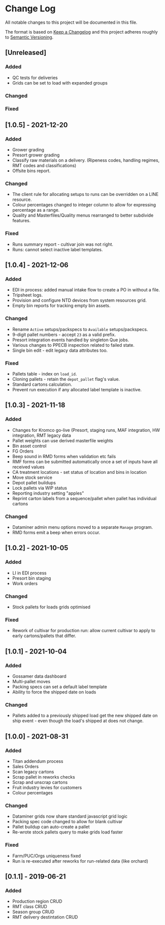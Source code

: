 # Change Log
All notable changes to this project will be documented in this file.

The format is based on [Keep a Changelog](http://keepachangelog.com/)
and this project adheres roughly to [Semantic Versioning](http://semver.org/).


## [Unreleased]
### Added
- QC tests for deliveries
- Grids can be set to load with expanded groups
### Changed
### Fixed

## [1.0.5] - 2021-12-20
### Added
- Grower grading
- Presort grower grading
- Classify raw materials on a delivery. (Ripeness codes, handling regimes, RMT codes and classifications)
- Offsite bins report.
### Changed
- The client rule for allocating setups to runs can be overridden on a LINE resource.
- Colour percentages changed to integer column to allow for expressing percentage as a range.
- Quality and Masterfiles/Quality menus rearranged to better subdivide features.
### Fixed
- Runs summary report - cultivar join was not right.
- Runs: cannot select inactive label templates.

## [1.0.4] - 2021-12-06
### Added
- EDI in process: added manual intake flow to create a PO in without a file.
- Tripsheet logs.
- Provision and configure NTD devices from system resources grid.
- Empty bin reports for tracking empty bin assets.
### Changed
- Rename `Active` setups/packspecs to `Available` setups/packspecs.
- 9-digit pallet numbers - accept `23` as a valid prefix.
- Presort integration events handled by singleton Que jobs.
- Various changes to PPECB inspection related to failed state.
- Single bin edit - edit legacy data attributes too.
### Fixed
- Pallets table - index on `load_id`.
- Cloning pallets - retain the `depot_pallet` flag's value.
- Standard cartons calculation.
- Prevent run execution if any allocated label template is inactive.

## [1.0.3] - 2021-11-18
### Added
- Changes for Kromco go-live (Presort, staging runs, MAF integration, HW integration, RMT legacy data
- Pallet weights can use derived masterfile weights
- Bin asset control
- FG Orders
- Beep sound in RMD forms when validation etc fails
- RMF forms can be submitted automatically once a set of inputs have all received values
- CA treatment locations - set status of location and bins in location
- Move stock service
- Depot pallet buildups
- Lock pallets via WIP status
- Reporting industry setting "apples"
- Reprint carton labels from a sequence/pallet when pallet has individual cartons
### Changed
- Dataminer admin menu options moved to a separate `Manage` program.
- RMD forms emit a beep when errors occur.

## [1.0.2] - 2021-10-05
### Added
- LI in EDI process
- Presort bin staging
- Work orders
### Changed
- Stock pallets for loads grids optimised
### Fixed
- Rework of cultivar for production run: allow current cultivar to apply to early cartons/pallets that differ.

## [1.0.1] - 2021-10-04
### Added
- Gossamer data dashboard
- Multi-pallet moves
- Packing specs can set a default label template
- Ability to force the shipped date on loads
### Changed
- Pallets added to a previously shipped load get the new shipped date on ship event - even though the load's shipped at does not change.

## [1.0.0] - 2021-08-31
### Added
- Titan addendum process
- Sales Orders
- Scan legacy cartons
- Scrap pallet in reworks checks
- Scrap and unscrap cartons
- Fruit industry levies for customers
- Colour percentages
### Changed
- Dataminer grids now share standard javascript grid logic
- Packing spec code changed to allow for blank cultivar
- Pallet buildup can auto-create a pallet
- Re-wrote stock pallets query to make grids load faster
### Fixed
- Farm/PUC/Orgs uniqueness fixed
- Run is re-executed after reworks for run-related data (like orchard)

## [0.1.1] - 2019-06-21
### Added
- Production region CRUD
- RMT class CRUD
- Season group CRUD
- RMT delivery destintation CRUD
